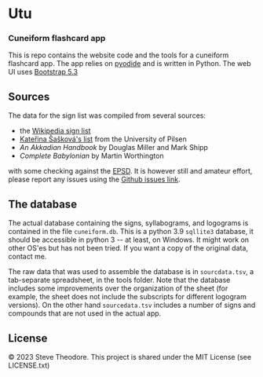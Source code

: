 # Utu
### Cuneiform flashcard app

This is repo contains the website code and the tools for a cuneiform flashcard app.  The app relies on [pyodide](https://pyodide.org/en/stable/) and is written in Python. The web UI uses [Bootstrap 5.3](https://getbootstrap.com/)


## Sources
The data for the sign list was compiled from several sources:

* the [Wikipedia sign list](https://en.wikipedia.org/wiki/List_of_cuneiform_signs)
* [Kateřina Šašková's list](https://home.zcu.cz/~ksaskova/) from the University of Pilsen
* _An Akkadian Handbook_ by Douglas Miller and Mark Shipp
* _Complete Babylonian_ by Martin Worthington

with some checking against the [EPSD](http://oracc.museum.upenn.edu/epsd2/sux).  It is however still and amateur effort, please report any issues using the [Github issues link](https://github.com/theodox/utu/issues).

## The database

The actual database containing the signs, syllabograms, and logograms is contained in the file `cuneiform.db`.  This is a python 3.9 `sqllite3` database, it should be accessible in python 3 -- at least, on Windows. It might work on other OS'es but has not been tried. If you want a copy of the original data, contact me.

The raw data that was used to assemble the database is in `sourcdata.tsv`, a tab-separate spreadsheet, in the tools folder.  Note that the database includes some improvements over the organization of the sheet (for example, the sheet does not include the subscripts for different logogram versions). On the other hand `sourcedata.tsv` includes a number of signs and compounds that are not used in the actual app.


## License
© 2023 Steve Theodore.  This project is shared under the MIT License (see LICENSE.txt)